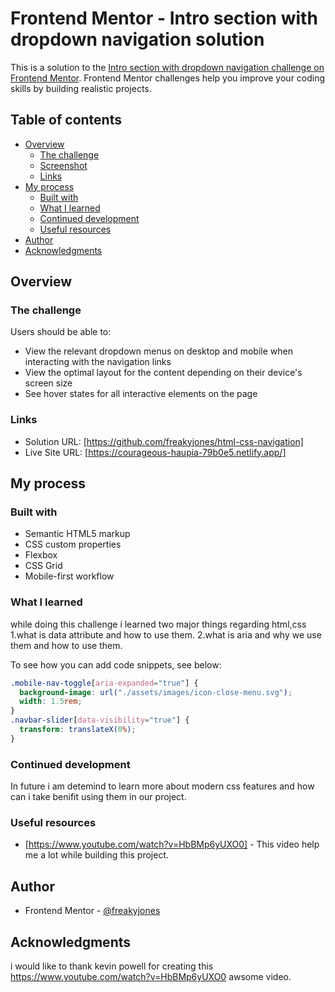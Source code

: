 # Frontend Mentor - Intro section with dropdown navigation solution

This is a solution to the [Intro section with dropdown navigation challenge on Frontend Mentor](https://www.frontendmentor.io/challenges/intro-section-with-dropdown-navigation-ryaPetHE5). Frontend Mentor challenges help you improve your coding skills by building realistic projects.

## Table of contents

- [Overview](#overview)
  - [The challenge](#the-challenge)
  - [Screenshot](#screenshot)
  - [Links](#links)
- [My process](#my-process)
  - [Built with](#built-with)
  - [What I learned](#what-i-learned)
  - [Continued development](#continued-development)
  - [Useful resources](#useful-resources)
- [Author](#author)
- [Acknowledgments](#acknowledgments)

## Overview

### The challenge

Users should be able to:

- View the relevant dropdown menus on desktop and mobile when interacting with the navigation links
- View the optimal layout for the content depending on their device's screen size
- See hover states for all interactive elements on the page

### Links

- Solution URL: [https://github.com/freakyjones/html-css-navigation]
- Live Site URL: [https://courageous-haupia-79b0e5.netlify.app/]

## My process

### Built with

- Semantic HTML5 markup
- CSS custom properties
- Flexbox
- CSS Grid
- Mobile-first workflow

### What I learned

while doing this challenge i learned two major things regarding html,css
1.what is data attribute and how to use them.
2.what is aria and why we use them and how to use them.

To see how you can add code snippets, see below:

```css
.mobile-nav-toggle[aria-expanded="true"] {
  background-image: url("./assets/images/icon-close-menu.svg");
  width: 1.5rem;
}
.navbar-slider[data-visibility="true"] {
  transform: translateX(0%);
}
```

### Continued development

In future i am detemind to learn more about modern css features and how can i take benifit using them in our project.

### Useful resources

- [https://www.youtube.com/watch?v=HbBMp6yUXO0] - This video help me a lot while building this project.

## Author

- Frontend Mentor - [@freakyjones](https://www.frontendmentor.io/profile/yourusername)

## Acknowledgments

i would like to thank kevin powell for creating this https://www.youtube.com/watch?v=HbBMp6yUXO0 awsome video.
